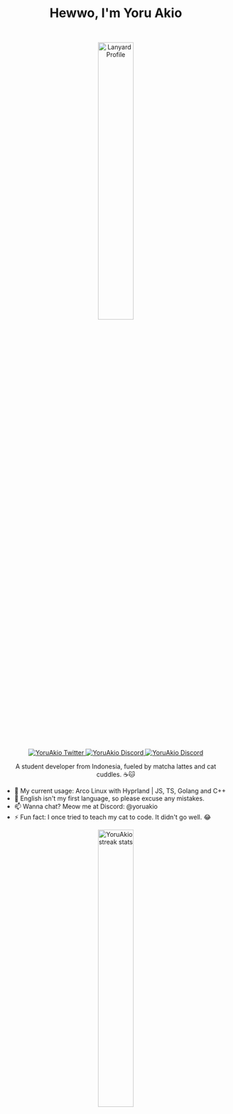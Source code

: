 <div align="center">
  <h1>Hewwo, I'm Yoru Akio</h1>

  <img style="margin: 30px;" width=40% src="https://lanyard-profile-readme.vercel.app/api/919841186246692886?theme=dark&bg=18121f&animated=true&hideDiscrim=true&borderRadius=10px&idleMessage=Teaching%20cats%20to%code%20one%20hairball%20at%20a%20time..." alt="Lanyard Profile" />
  
  </br>
  
  <a href="https://twitter.com/YoruAkio">
    <img alt="YoruAkio Twitter" src="https://img.shields.io/badge/Twitter-1DA1F2?style=for-the-badge&logo=x&logoColor=white" />
  </a>
  <a href="https://discord.com/users/919841186246692886">
    <img alt="YoruAkio Discord" src="https://img.shields.io/badge/Discord-5865F2?style=for-the-badge&logo=discord&logoColor=white" />
  </a>
  <a href="https://ko-fi.com/yoruakio">
    <img alt="YoruAkio Discord" src="https://img.shields.io/badge/Kofi-ff5f5f?style=for-the-badge&logo=kofi&logoColor=white" />
  </a>
  <p>A student developer from Indonesia, fueled by matcha lattes and cat cuddles. ☕🐱</p>
</div>

- 🌱 My current usage: Arco Linux with Hyprland | JS, TS, Golang and C++
- 💬 English isn't my first language, so please excuse any mistakes.
- 📫 Wanna chat? Meow me at Discord: @yoruakio
- ⚡ Fun fact: I once tried to teach my cat to code. It didn't go well. 😂

<div align="center">
  <img alt="YoruAkio streak stats" width=40% src="https://github-readme-streak-stats.herokuapp.com/?user=YoruAkio" />
</div>

